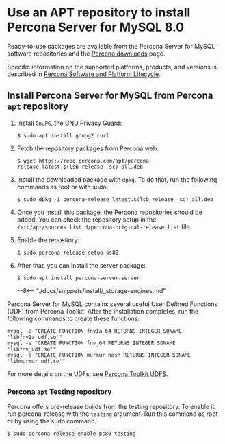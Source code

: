 # Use an APT repository to install Percona Server for MySQL 8.0

Ready-to-use packages are available from the Percona Server for MySQL software
repositories and the [Percona downloads](http://www.percona.com/downloads/Percona-Server-8.0/) page.

Specific information on the supported platforms, products, and versions is described in [Percona Software and Platform Lifecycle](https://www.percona.com/services/policies/percona-software-platform-lifecycle#mysql).


## Install Percona Server for MySQL from Percona `apt` repository

1. Install `GnuPG`, the GNU Privacy Guard:

	```shell
	$ sudo apt install gnupg2 curl
	```
	
2. Fetch the repository packages from Percona web:

	```shell
	$ wget https://repo.percona.com/apt/percona-release_latest.$(lsb_release -sc)_all.deb
	```

3. Install the downloaded package with `dpkg`. To do that, run the following commands as root or with sudo:

	```
	$ sudo dpkg -i percona-release_latest.$(lsb_release -sc)_all.deb
	```
    
4. Once you install this package, the Percona repositories should be added. You
can check the repository setup in the
`/etc/apt/sources.list.d/percona-original-release.list` file.

5. Enable the repository:

	```
	$ sudo percona-release setup ps80
	```

6. After that, you can install the server package:

	```
	$ sudo apt install percona-server-server
	```

	--8<-- "./docs/snippets/install/_storage-engines.md"

Percona Server for MySQL contains several useful User Defined Functions (UDF) from Percona Toolkit. After the installation completes, run the following commands to create these functions:

```mysql
mysql -e "CREATE FUNCTION fnv1a_64 RETURNS INTEGER SONAME 'libfnv1a_udf.so'"
mysql -e "CREATE FUNCTION fnv_64 RETURNS INTEGER SONAME 'libfnv_udf.so'"
mysql -e "CREATE FUNCTION murmur_hash RETURNS INTEGER SONAME 'libmurmur_udf.so'"
```

For more details on the UDFs, see [Percona Toolkit UDFS](https://www.percona.com/doc/percona-server/8.0/management/udf_percona_toolkit.html).

### Percona `apt` Testing repository

Percona offers pre-release builds from the testing repository. To enable it, run
percona-release with the `testing` argument. Run this command as root or by using the sudo command.

```shell
$ sudo percona-release enable ps80 testing
```


